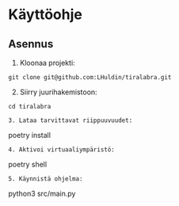 # Käyttöohje

## Asennus

1. Kloonaa projekti:
```
git clone git@github.com:LHuldin/tiralabra.git
```
2. Siirry juurihakemistoon:
```
cd tiralabra

3. Lataa tarvittavat riippuuvuudet:
```
poetry install
```
4. Aktivoi virtuaaliympäristö:
```
poetry shell
```
5. Käynnistä ohjelma:
```
python3 src/main.py
```

